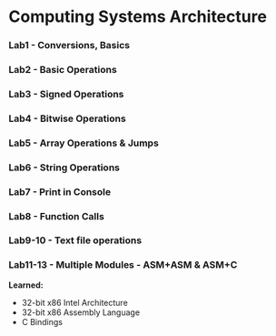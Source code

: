 # Computing Systems Architecture
### Lab1 - Conversions, Basics
### Lab2 - Basic Operations
### Lab3 - Signed Operations
### Lab4 - Bitwise Operations
### Lab5 - Array Operations & Jumps
### Lab6 - String Operations
### Lab7 - Print in Console
### Lab8 - Function Calls
### Lab9-10 - Text file operations
### Lab11-13 - Multiple Modules - ASM+ASM & ASM+C

**Learned:**
* 32-bit x86 Intel Architecture
* 32-bit x86 Assembly Language
* C Bindings

